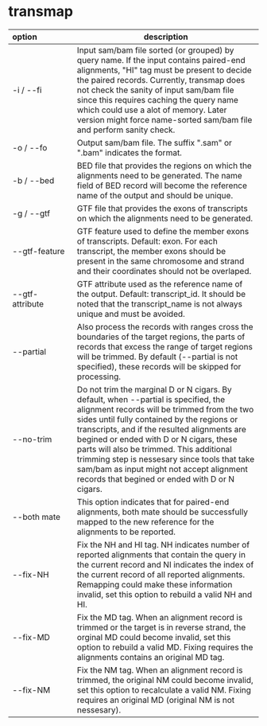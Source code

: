 transmap
====
 | option&nbsp;&nbsp;&nbsp;&nbsp;&nbsp;&nbsp;&nbsp;&nbsp;&nbsp;&nbsp;&nbsp;&nbsp;&nbsp;&nbsp;&nbsp; | description
 ---- | ---- 
 -i / --fi | Input sam/bam file sorted (or grouped) by query name. If the input contains paired-end alignments, "HI" tag must be present to decide the paired records. Currently, transmap does not check the sanity of input sam/bam file since this requires caching the query name which could use a alot of memory. Later version might force name-sorted sam/bam file and perform sanity check.
-o / --fo | Output sam/bam file. The suffix ".sam" or ".bam" indicates the format.
-b / --bed | BED file that provides the regions on which the alignments need to be generated. The name field of BED record will become the reference name of the output and should be unique.
-g / --gtf | GTF file that provides the exons of transcripts on which the alignments need to be generated.
--gtf-feature | GTF feature used to define the member exons of transcripts. Default: exon. For each transcript, the member exons should be present in the same chromosome and strand and their coordinates should not be overlaped.
--gtf-attribute | GTF attribute used as the reference name of the output. Default: transcript_id. It should be noted that the transcript_name is not always unique and must be avoided.
--partial | Also process the records with ranges cross the boundaries of the target regions, the parts of records that excess the range of target regions will be trimmed. By default (--partial is not specified), these records will be skipped for processing.
--no-trim | Do not trim the marginal D or N cigars. By default, when --partial is specified, the alignment records will be trimmed from the two sides until fully contained by the regions or transcripts, and if the resulted alignments are begined or ended with D or N cigars, these parts will also be trimmed. This additional trimming step is nessesary since tools that take sam/bam as input might not accept alignment records that begined or ended with D or N cigars. 
--both mate |  This option indicates that for paired-end alignments, both mate should be successfully mapped to the new reference for the alignments to be reported.
--fix-NH | Fix the NH and HI tag. NH indicates number of reported alignments that contain the query in the current record and NI indicates the index of the current record of all reported alignments. Remapping  could make these information invalid, set this option to rebuild a valid NH and HI.
--fix-MD | Fix the MD tag. When an alignment record is trimmed or the target is in reverse strand, the orginal MD could become invalid, set this option to rebuild a valid MD. Fixing requires the alignments contains an original MD tag.
--fix-NM | Fix the NM tag. When an alignment record is trimmed, the original NM could become invalid, set this option to recalculate a valid NM. Fixing requires an original MD (original NM is not nessesary).
